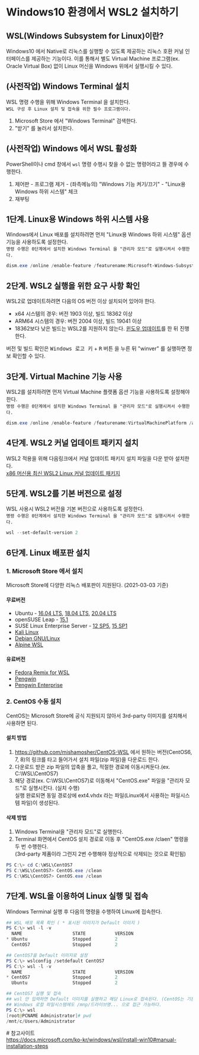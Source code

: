 # Windows10 환경에서 WSL2 설치하기
## WSL(Windows Subsystem for Linux)이란?  
Windows10 에서 Native로 리눅스를 실행할 수 있도록 제공하는 리눅스 호환 커널 인터페이스를 제공하는 기능이다.
이를 통해서 별도 Virtual Machine 프로그램(ex. Oracle Virtual Box) 없이 Linux 머신을 Windows 위에서 실행시킬 수 있다.

## (사전작업) Windows Terminal 설치
WSL 명령 수행을 위해 Windows Terminal 을 설치한다.  
`WSL 구성 후 Linux 설치 및 접속을 위한 필수 프로그램이다.`  
1. Microsoft Store 에서 "Windows Terminal" 검색한다.  
2. "받기" 를 눌러서 설치한다.  

## (사전작업) Windows 에서 WSL 활성화
PowerShell이나 cmd 창에서 `wsl` 명령 수행시 찾을 수 없는 명령어라고 뜰 경우에 수행한다.  
1. 제어판 - 프로그램 제거 - (좌측메뉴의) "Windows 기능 켜기/끄기" - "Linux용 Windows 하위 시스템" 체크
2. 재부팅

## 1단계. Linux용 Windows 하위 시스템 사용
Windows에서 Linux 배포를 설치하려면 먼저 "Linux용 Windows 하위 시스템" 옵션 기능을 사용하도록 설정한다.  
`명령 수행은 0단계에서 설치한 Windows Terminal 을 "관리자 모드"로 실행시켜서 수행한다.`
```PowerShell
dism.exe /online /enable-feature /featurename:Microsoft-Windows-Subsystem-Linux /all /norestart
```

## 2단계. WSL2 실행을 위한 요구 사항 확인
WSL2로 업데이트하려면 다음의 OS 버전 이상 설치되어 있어야 한다.  
* x64 시스템의 경우: 버전 1903 이상, 빌드 18362 이상  
* ARM64 시스템의 경우: 버전 2004 이상, 빌드 19041 이상  
* 18362보다 낮은 빌드는 WSL2를 지원하지 않는다. [윈도우 업데이트](https://www.microsoft.com/software-download/windows10)를 한 뒤 진행한다.

버전 및 빌드 확인은 <kbd>Windows 로고 키</kbd> + <kbd>R</kbd> 버튼 을 누른 뒤 "winver" 를 실행하면 정보 확인할 수 있다.

## 3단계. Virtual Machine 기능 사용
WSL2를 설치하려면 먼저 Virtual Machine 플랫폼 옵션 기능을 사용하도록 설정해야 한다.  
`명령 수행은 0단계에서 설치한 Windows Terminal 을 "관리자 모드"로 실행시켜서 수행한다.`
```PowerShell
dism.exe /online /enable-feature /featurename:VirtualMachinePlatform /all /norestart
```

## 4단계. WSL2 커널 업데이트 패키지 설치
WSL2 적용을 위해 다음링크에서 커널 업데이트 패키지 설치 파일을 다운 받아 설치한다.  
[x86 머신용 최신 WSL2 Linux 커널 업데이트 패키지](https://wslstorestorage.blob.core.windows.net/wslblob/wsl_update_x64.msi)

## 5단계. WSL2를 기본 버전으로 설정
WSL 사용시 WSL2 버전을 기본 버전으로 사용하도록 설정한다.  
`명령 수행은 0단계에서 설치한 Windows Terminal 을 "관리자 모드"로 실행시켜서 수행한다.`
```PowerShell
wsl --set-default-version 2
```

## 6단계. Linux 배포판 설치
### 1. Microsoft Store 에서 설치
Microsoft Store에 다양한 리눅스 배포판이 지원된다. (2021-03-03 기준)  
#### 무료버전
* Ubuntu - [16.04 LTS](https://www.microsoft.com/store/apps/9pjn388hp8c9), [18.04 LTS](https://www.microsoft.com/store/apps/9N9TNGVNDL3Q), [20.04 LTS](https://www.microsoft.com/store/apps/9n6svws3rx71)
* openSUSE Leap - [15.1](https://www.microsoft.com/store/apps/9NJFZK00FGKV)
* SUSE Linux Enterprise Server - [12 SP5](https://www.microsoft.com/store/apps/9MZ3D1TRP8T1), [15 SP1](https://www.microsoft.com/store/apps/9PN498VPMF3Z)
* [Kali Linux](https://www.microsoft.com/store/apps/9PKR34TNCV07)
* [Debian GNU/Linux](https://www.microsoft.com/store/apps/9MSVKQC78PK6)
* [Alpine WSL](https://www.microsoft.com/store/apps/9p804crf0395)
#### 유료버전
* [Fedora Remix for WSL](https://www.microsoft.com/store/apps/9n6gdm4k2hnc)
* [Pengwin](https://www.microsoft.com/store/apps/9NV1GV1PXZ6P)
* [Pengwin Enterprise](https://www.microsoft.com/store/apps/9N8LP0X93VCP)
### 2. CentOS 수동 설치
CentOS는 Microsoft Store에 공식 지원되지 않아서 3rd-party 이미지를 설치해서 사용하면 된다.  
#### 설치 방법
1. https://github.com/mishamosher/CentOS-WSL 에서 원하는 버전(CentOS6, 7, 8)의 링크를 타고 들어가서 설치 파일(zip 파일)을 다운로드 한다.
2. 다운로드 받은 zip 파일의 압축을 풀고, 적절한 경로에 이동시켜둔다.(ex. C:\WSL\CentOS7)
3. 해당 경로(ex. C:\WSL\CentOS7)로 이동해서 "CentOS.exe" 파일을 "관리자 모드"로 실행시킨다. (실치 수행)  
실행 완료되면 동일 경로상에 ext4.vhdx 라는 파일(Linux에서 사용하는 파일시스템 파일)이 생성된다.
#### 삭제 방법
1. Windows Terminal을 "관리자 모드"로 실행한다.
2. Terminal 화면에서 CentOS 설치 경로로 이동 후 "CentOS.exe /claen" 명령을 두 번 수행한다.  
(3rd-party 제품이라 그런지 2번 수행해야 정상적으로 삭제되는 것으로 확인됨)
```PowerShell
PS C:\> cd C:\WSL\CentOS7
PS C:\WSL\CentOS7> CentOS.exe /clean
PS C:\WSL\CentOS7> CentOS.exe /clean
```

## 7단계. WSL을 이용하여 Linux 실행 및 접속
Windows Terminal 실행 후 다음의 명령을 수행하여 Linux에 접속한다.
```PowerShell
## WSL 배포 목록 확인 ( * 표시된 이미지가 Default 이미지 )
PS C:\> wsl -l -v
  NAME                   STATE           VERSION
* Ubuntu                 Stopped         2
  CentOS7                Stopped         2

## CentOS7을 Default 이미지로 설정
PS C:\> wslconfig /setdefault CentOS7
PS C:\> wsl -l -v
  NAME                   STATE           VERSION
* CentOS7                Stopped         2
  Ubuntu                 Stopped         2

## CentOS7 실행 및 접속
## wsl 만 입력하면 Default 이미지를 실행하고 해당 Linux로 접속된다. (CentOS는 기본 Root 계정으로 접속된다.)
## Windows 로컬 파일시스템에도 /mnp/드라이브명... 으로 접근 가능하다.
PS C:\> wsl
[root@PCNAME Administrator]# pwd
/mnt/c/Users/Administrator
```



\# 참고사이트  
https://docs.microsoft.com/ko-kr/windows/wsl/install-win10#manual-installation-steps
